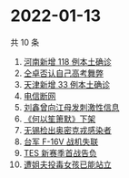 # 2022-01-13

共 10 条

<!-- BEGIN -->
<!-- 最后更新时间 Thu Jan 13 2022 00:15:28 GMT+0800 (China Standard Time) -->

1. [河南新增 118 例本土确诊](https://www.zhihu.com/search?q=河南疫情)
1. [仝卓否认自己高考舞弊](https://www.zhihu.com/search?q=仝卓舞弊)
1. [天津新增 33 例本土确诊](https://www.zhihu.com/search?q=天津疫情)
1. [电信断网](https://www.zhihu.com/search?q=电信断网)
1. [刘鑫曾向江母发刺激性信息](https://www.zhihu.com/search?q=刘鑫)
1. [《何以笙箫默》下架](https://www.zhihu.com/search?q=何以笙箫默)
1. [无锡检出奥密克戎感染者](https://www.zhihu.com/search?q=江苏疫情)
1. [台军 F-16V 战机失联](https://www.zhihu.com/search?q=台军战机失联)
1. [TES 新赛季首战告负](https://www.zhihu.com/search?q=tes)
1. [遭姐夫投毒女孩已能站立](https://www.zhihu.com/search?q=姐夫投毒女孩)

<!-- END -->

